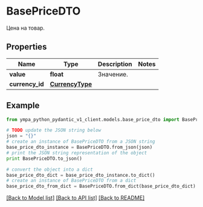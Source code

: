# BasePriceDTO

Цена на товар.

## Properties
Name | Type | Description | Notes
------------ | ------------- | ------------- | -------------
**value** | **float** | Значение. | 
**currency_id** | [**CurrencyType**](CurrencyType.md) |  | 

## Example

```python
from ympa_python_pydantic_v1_client.models.base_price_dto import BasePriceDTO

# TODO update the JSON string below
json = "{}"
# create an instance of BasePriceDTO from a JSON string
base_price_dto_instance = BasePriceDTO.from_json(json)
# print the JSON string representation of the object
print BasePriceDTO.to_json()

# convert the object into a dict
base_price_dto_dict = base_price_dto_instance.to_dict()
# create an instance of BasePriceDTO from a dict
base_price_dto_from_dict = BasePriceDTO.from_dict(base_price_dto_dict)
```
[[Back to Model list]](../README.md#documentation-for-models) [[Back to API list]](../README.md#documentation-for-api-endpoints) [[Back to README]](../README.md)


